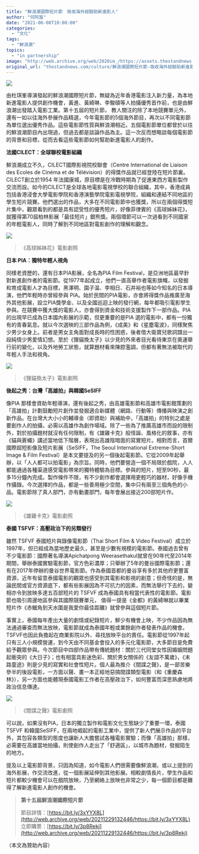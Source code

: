 ```yaml
---
title: "鮮浪潮國際短片節　吸收海外經驗助新進影人"
author: "何阿嵐"
date: "2021-06-08T10:00:00"
categories:
  - "文化"
tags:
  - "鮮浪潮"
topics:
  - "in partnership"
image: "http://web.archive.org/web/2020im_/https://assets.thestandnews.com/media/photos/20210604-08_77CzA.png"
original_url: "thestandnews.com/culture/鮮浪潮國際短片節-吸收海外經驗助新進影人"
---
```

![](http://web.archive.org/web/2020im_/https://assets.thestandnews.com/media/photos/20210604-08_77CzA.png)

由杜琪峯導演發起的鮮浪潮國際短片節，無疑為近年香港電影注入新力量，為本地新進電影人提供創作機會，黃進、黃綺琳、李駿碩等人拍攝優秀首作前，也是由鮮浪潮出發踏入電影工業。第十五屆的短片節， 教人關注的除了本地競賽單元外，還有一如以往海外參展作品精選，今年電影節的5個海外節目，再次以不同電影節為單位選出優秀作品。這些電影節性質與鮮浪潮相近。五個電影節單位都曾於以往的鮮浪潮節目內出現過，但過去都是談論作品為主。這一次反而想略談每個電影節的背景和目標，從而去看這些電影節如何幫助新進電影人的創作。

**法國CILECT：全球聯校電影組織**

鮮浪潮成立不久，CILECT國際影視院校聯會（Centre International de Liaison des Ecoles de Cinéma et de Télévision）的得獎作品就已經登陸在短片節裏。CILECT創立於1954 年法國康城，原目標是在冷戰時期為了促進東西方電影製作交流而設。如今的CILECT是全球各地電影電視學校的聯合組織，其中，香港成員包括香港浸會大學電影學院和香港演藝學院電影電視學院，組織和連結不同地區的學生短片競賽。他們選出的作品，大多在不同電影節中也獲獎，所以在兩個得獎短片集中，觀眾看到的都是具有認受性的優秀短片，好像菲律賓的《高球姊妹花》，就獲得第70屆柏林影展「最佳短片」銀熊獎。兩個環節可以一次過看到不同國家的年輕電影人，同時了解到不同地區對電影創作的理解和觀念。

![](http://web.archive.org/web/2020im_/https://assets.thestandnews.com/media/photos/filipinCC83ana3_LpbF6.jpg)
> 《高球姊妹花》電影劇照

**日本 PIA：獨特年輕人視角**

同樣老資歷的，還有日本PIA影展，全名為PIA Film Festival，是亞洲地區最早針對新進創作者的電影節。從1977年起成立，他們一直高舉作者電影旗幟，以發掘和育成電影人才為目標，黑澤明、園子温、李相日、石井裕也等如今知名的日本導演，他們年輕時亦曾經參與 PIA。始於民間的PIA電影，亦會將得獎作品推廣至海外其他影展，設立PIA獎學金、以及全國巡迴上映的發行網，每年都吸引電影學生參與。在競賽中獲大獎的電影人，亦會得到資金和技術支援製作下一部作品。PIA 的出現早已成為日本國內影展的示範，但更重要的是PIA 選的電影中，都有一份獨有的青春氣息。就以今次選映的三部作品為例，《成美》和《星塵電波》，同樣聚焦少男少女身上。前者是男女主角面對成長時的性困惑，後者借大衛寶兒歌詞譜出一段純情少男愛情幻想。至於《狸貓換太子》以少見的外來者目光看待東京在奧運舉行前的變化，以及外地勞工狀態，就算題材看來陳腔濫調，但都有著無法被取代的年輕人手法和視角。

![](http://web.archive.org/web/2020im_/https://assets.thestandnews.com/media/photos/I10_Project20TANUKI_scene20cuts2002E382BFE3838CE382ADE8A888E794BBE291A2_22OHI.png)
> 《狸貓換太子》電影劇照

**後起之秀：台灣「高雄拍」與韓國SeSIFF**

像PIA 那樣會資助年輕導演，還有後起之秀，由高雄電影節和高雄市電影館策劃的「高雄拍」計劃鼓勵短片創作並發掘適合新媒體（網路、行動等）傳播與映演之創新作品。在台灣大大小小的輔導金（即資助）與補助中，「高雄拍」的特別之處是要創作人的拍攝，必需以高雄作為創作場域。除了一些為了推廣高雄市而設的限制外，對於拍攝題材就沒有任何限制，有《雄雞卡克》般怪誕、風格化的敘事，亦有《貓與蒼蠅》講述當地低下階層，表現出高雄陰暗面的寫實短片。相對而言，首爾國際超短影像及短片影展（SeSIFF，The Seoul International Extreme-Short Image & Film Festival）是本文要提及的另一個後起電影節。它從2009年起舉辦，以「人人都可以拍電影」為宗旨。同時，他們要營造一個不局限於戲院，人人都能通過各種渠道感受電影帶來的獨特體驗為目標。參與的短片，短至90秒，最多15分鐘內完成。製作條件不限，有不少創作都會選擇用更輕巧的器材，好像手機作攝錄。今次選擇的作品，都是一些善用極少空間，集中只有兩至三個角色的小品。電影節除了真人部門，亦有動畫部門，每年會展出接近200部短片作。

![](http://web.archive.org/web/2020im_/https://assets.thestandnews.com/media/photos/E99B84E99B9EE58DA1E5858B_E58A87E785A72_UNhPE.jpeg)
> 《雄雞卡克》電影劇照

**泰國 TSFVF：高壓政治下的另類發行**

雖然 TSFVF 泰國短片與錄像電影節（Thai Short Film & Video Festival）成立於1997年，但已經成為當地歷史最久，甚至是少數有規模的電影節。泰國過去曾有不少電影節：國際著名導演Apichatpong Weerasethakul就曾在90年代至2014年期間，舉辦泰國實驗電影節，官方色彩濃厚；只舉辦了5年的曼谷國際電影節；還有在2017年停辦的曼谷世界電影節。作為泰國首都的曼谷享有多於其他府更豐富資源，近年有留意泰國電影的觀眾也感受到其電影和影視的創意；但奇怪的是，無論民間或官方資源底下，都有些影展因為不可抗力的因素，而無法舉行下去的，變相亦令到放映多達五百部短片的 TSFVF 成為泰國具有相當代表性的電影節。電影節也吸引周邊地區參與其國際競賽單元， 值得一提是《金都》的黃綺琳就以畢業短片作《赤鱲角到天水圍是我愛你最佳距離》就曾參與這個短片節。

事實上，泰國每年產出大量的劇情或紀錄短片，鮮少有機會上映，不少作品因為無法通過審查而無法放映，電影節就成為泰國年輕或業餘創作者發表作品的機會。TSFVF也因此負擔起在商業影院以外、尋找放映平台的責任。電影節從1997年起只有三人小規模營運，到今天由不同基金會投入的多元化電影節，大多節目是免費給予觀眾參與。今次節目中四部作品帶有傳統題材：關於三代同堂女性因婚姻問題起衝突的《大日子》；也有相當具影迷色彩、關於男女關係的《友誼不萬歲》，《末路童途》則是少見的寫實和社會性短片。個人最為推介《間諜之聲》，是一部苦樂參半的後設電影，一方面以聲、畫一本正經地惡搞間諜類型電影（和《重慶森林》），另一方面也能體現泰國電影工作者在高壓政治下，如何豐富而深思熟慮地將政治信息傳達。

![](http://web.archive.org/web/2020im_/https://assets.thestandnews.com/media/photos/Aninsri_A_NSBud.jpg)
> 《間諜之聲》電影劇照

可以說，如果沒有PIA，日本的獨立製作和電影文化生態缺少了重要一環，泰國TSFVF 和韓國SeSIFF，在兩地崛起的電影工業中，提供了新人們展示作品的平台外，其包容各類型的態度也讓新人大膽嘗試各種電影實驗；而像「高雄拍」那樣，必需要在高雄當地拍攝，則使創作人走出了「舒適區」，以城市為題材，發掘陌生的地方。

提及以上電影節背景，只因為知道，如今電影人們很需要像鮮浪潮，或以上提到的海外影展，作交流改進，從一個影展延伸到其他影展。相較劇情長片，學生作品和短片都較少機會可以在戲院放映，乃至網絡上放映也非常之少，每一個節目都是難得了解新進電影人創作的機會。

> **第十五屆鮮浪潮國際短片節**
> 
> 節目詳情：[https://bit.ly/3xYYX8L](http://web.archive.org/web/20211229132446/https://bit.ly/3xYYX8L)  
> 立即購票：[https://bit.ly/3p8Rekj](http://web.archive.org/web/20211229132446/https://bit.ly/3p8Rekj)

（本文為贊助內容）